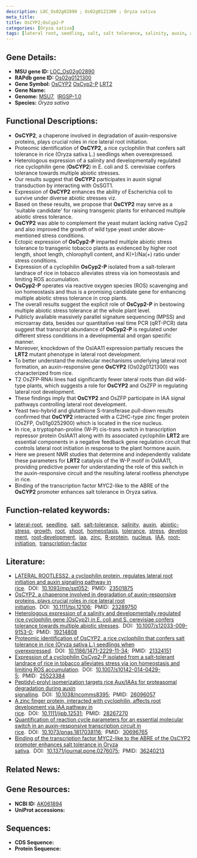 ```yaml
---
description: LOC_Os02g02890 ; Os02g0121300 ; Oryza sativa
meta_title:
title: OsCYP2;OsCyp2-P
categories: [Oryza sativa]
tags: [lateral root, seedling, salt, salt tolerance, salinity, auxin, abiotic stress, growth, root, shoot, homeostasis, tolerance, stress, development, root development, iaa, zinc, R protein, nucleus, IAA, root initiation, transcription factor]
---
```


## Gene Details:
- **MSU gene ID:** [LOC_Os02g02890](http://rice.uga.edu/cgi-bin/ORF_infopage.cgi?orf=LOC_Os02g02890)  
- **RAPdb gene ID:** [Os02g0121300](https://rapdb.dna.affrc.go.jp/locus/?name=Os02g0121300)  
- **Gene Symbol:** <u>OsCYP2</u>&nbsp;<u>OsCyp2-P</u>&nbsp;<u>LRT2</u>
- **Gene Name:**
- **Genome:**  [MSU7](http://rice.uga.edu/),&nbsp;&nbsp;[IRGSP-1.0](https://rapdb.dna.affrc.go.jp/download/irgsp1.html)
- **Species:** *Oryza sativa*

## Functional Descriptions:
   - **OsCYP2**, a chaperone involved in degradation of auxin-responsive proteins, plays crucial roles in rice lateral root initiation.
   - Proteomic identification of **OsCYP2**, a rice cyclophilin that confers salt tolerance in rice (Oryza sativa L.) seedlings when overexpressed.
   - Heterologous expression of a salinity and developmentally regulated rice cyclophilin gene (**OsCYP2**) in E. coli and S. cerevisiae confers tolerance towards multiple abiotic stresses.
   - Our results suggest that **OsCYP2** participates in auxin signal transduction by interacting with OsSGT1.
   - Expression of **OsCYP2** enhances the ability of Escherichia coli to survive under diverse abiotic stresses viz.
   - Based on these results, we propose that **OsCYP2** may serve as a 'suitable candidate' for raising transgenic plants for enhanced multiple abiotic stress tolerance.
   - **OsCYP2** was able to complement the yeast mutant lacking native Cyp2 and also improved the growth of wild type yeast under above-mentioned stress conditions.
   - Ectopic expression of **OsCyp2-P** imparted multiple abiotic stress tolerance to transgenic tobacco plants as evidenced by higher root length, shoot length, chlorophyll content, and K(+)/Na(+) ratio under stress conditions.
   - Expression of a cyclophilin **OsCyp2-P** isolated from a salt-tolerant landrace of rice in tobacco alleviates stress via ion homeostasis and limiting ROS accumulation.
   - **OsCyp2-P** operates via reactive oxygen species (ROS) scavenging and ion homeostasis and thus is a promising candidate gene for enhancing multiple abiotic stress tolerance in crop plants.
   - The overall results suggest the explicit role of **OsCyp2-P** in bestowing multiple abiotic stress tolerance at the whole plant level.
   - Publicly available massively parallel signature sequencing (MPSS) and microarray data, besides our quantitative real time PCR (qRT-PCR) data suggest that transcript abundance of **OsCyp2-P** is regulated under different stress conditions in a developmental and organ specific manner.
   - Moreover, knockdown of the OsIAA11 expression partially rescues the **LRT2** mutant phenotype in lateral root development.
   - To better understand the molecular mechanisms underlying lateral root formation, an auxin-responsive gene **OsCYP2** (Os02g0121300) was characterized from rice.
   - T2 OsZFP-RNAi lines had significantly fewer lateral roots than did wild-type plants, which suggests a role for **OsCYP2** and OsZFP in regulating lateral root development.
   - These findings imply that **OsCYP2** and OsZFP participate in IAA signal pathways controlling lateral root development.
   - Yeast two-hybrid and glutathione S-transferase pull-down results confirmed that **OsCYP2** interacted with a C2HC-type zinc finger protein (OsZFP, Os01g0252900) which is located in the rice nucleus.
   - In rice, a tryptophan-proline (W-P) cis-trans switch in transcription repressor protein OsIAA11 along with its associated cyclophilin **LRT2** are essential components in a negative feedback gene regulation circuit that controls lateral root initiation in response to the plant hormone auxin.
   - Here we present NMR studies that determine and independently validate these parameters for **LRT2** catalysis of the W-P motif in OsIAA11, providing predictive power for understanding the role of this switch in the auxin-responsive circuit and the resulting lateral rootless phenotype in rice.
   - Binding of the transcription factor MYC2-like to the ABRE of the **OsCYP2** promoter enhances salt tolerance in Oryza sativa.

## Function-related keywords:
   - [lateral-root](/tags/lateral-root/),&nbsp;&nbsp;[seedling](/tags/seedling/),&nbsp;&nbsp;[salt](/tags/salt/),&nbsp;&nbsp;[salt-tolerance](/tags/salt-tolerance/),&nbsp;&nbsp;[salinity](/tags/salinity/),&nbsp;&nbsp;[auxin](/tags/auxin/),&nbsp;&nbsp;[abiotic-stress](/tags/abiotic-stress/),&nbsp;&nbsp;[growth](/tags/growth/),&nbsp;&nbsp;[root](/tags/root/),&nbsp;&nbsp;[shoot](/tags/shoot/),&nbsp;&nbsp;[homeostasis](/tags/homeostasis/),&nbsp;&nbsp;[tolerance](/tags/tolerance/),&nbsp;&nbsp;[stress](/tags/stress/),&nbsp;&nbsp;[development](/tags/development/),&nbsp;&nbsp;[root-development](/tags/root-development/),&nbsp;&nbsp;[iaa](/tags/iaa/),&nbsp;&nbsp;[zinc](/tags/zinc/),&nbsp;&nbsp;[R-protein](/tags/R-protein/),&nbsp;&nbsp;[nucleus](/tags/nucleus/),&nbsp;&nbsp;[IAA](/tags/IAA/),&nbsp;&nbsp;[root-initiation](/tags/root-initiation/),&nbsp;&nbsp;[transcription-factor](/tags/transcription-factor/)

## Literature:
   - [LATERAL ROOTLESS2, a cyclophilin protein, regulates lateral root initiation and auxin signaling pathway in rice](https://www.doi.org/10.1093/mp/sst052).&nbsp;&nbsp;DOI:&nbsp;&nbsp;[10.1093/mp/sst052](https://www.doi.org/10.1093/mp/sst052);&nbsp;&nbsp;PMID:&nbsp;&nbsp;[23501875](https://pubmed.ncbi.nlm.nih.gov/23501875/)
   - [OsCYP2, a chaperone involved in degradation of auxin-responsive proteins, plays crucial roles in rice lateral root initiation](https://www.doi.org/10.1111/tpj.12106).&nbsp;&nbsp;DOI:&nbsp;&nbsp;[10.1111/tpj.12106](https://www.doi.org/10.1111/tpj.12106);&nbsp;&nbsp;PMID:&nbsp;&nbsp;[23289750](https://pubmed.ncbi.nlm.nih.gov/23289750/)
   - [Heterologous expression of a salinity and developmentally regulated rice cyclophilin gene (OsCyp2) in E. coli and S. cerevisiae confers tolerance towards multiple abiotic stresses](https://www.doi.org/10.1007/s12033-009-9153-0).&nbsp;&nbsp;DOI:&nbsp;&nbsp;[10.1007/s12033-009-9153-0](https://www.doi.org/10.1007/s12033-009-9153-0);&nbsp;&nbsp;PMID:&nbsp;&nbsp;[19214808](https://pubmed.ncbi.nlm.nih.gov/19214808/)
   - [Proteomic identification of OsCYP2, a rice cyclophilin that confers salt tolerance in rice (Oryza sativa L.) seedlings when overexpressed](https://www.doi.org/10.1186/1471-2229-11-34).&nbsp;&nbsp;DOI:&nbsp;&nbsp;[10.1186/1471-2229-11-34](https://www.doi.org/10.1186/1471-2229-11-34);&nbsp;&nbsp;PMID:&nbsp;&nbsp;[21324151](https://pubmed.ncbi.nlm.nih.gov/21324151/)
   - [Expression of a cyclophilin OsCyp2-P isolated from a salt-tolerant landrace of rice in tobacco alleviates stress via ion homeostasis and limiting ROS accumulation](https://www.doi.org/10.1007/s10142-014-0429-5).&nbsp;&nbsp;DOI:&nbsp;&nbsp;[10.1007/s10142-014-0429-5](https://www.doi.org/10.1007/s10142-014-0429-5);&nbsp;&nbsp;PMID:&nbsp;&nbsp;[25523384](https://pubmed.ncbi.nlm.nih.gov/25523384/)
   - [Peptidyl-prolyl isomerization targets rice Aux/IAAs for proteasomal degradation during auxin signalling](https://www.doi.org/10.1038/ncomms8395).&nbsp;&nbsp;DOI:&nbsp;&nbsp;[10.1038/ncomms8395](https://www.doi.org/10.1038/ncomms8395);&nbsp;&nbsp;PMID:&nbsp;&nbsp;[26096057](https://pubmed.ncbi.nlm.nih.gov/26096057/)
   - [A zinc finger protein, interacted with cyclophilin, affects root development via IAA pathway in rice](https://www.doi.org/10.1111/jipb.12531).&nbsp;&nbsp;DOI:&nbsp;&nbsp;[10.1111/jipb.12531](https://www.doi.org/10.1111/jipb.12531);&nbsp;&nbsp;PMID:&nbsp;&nbsp;[28267270](https://pubmed.ncbi.nlm.nih.gov/28267270/)
   - [Quantification of reaction cycle parameters for an essential molecular switch in an auxin-responsive transcription circuit in rice](https://www.doi.org/10.1073/pnas.1817038116).&nbsp;&nbsp;DOI:&nbsp;&nbsp;[10.1073/pnas.1817038116](https://www.doi.org/10.1073/pnas.1817038116);&nbsp;&nbsp;PMID:&nbsp;&nbsp;[30696765](https://pubmed.ncbi.nlm.nih.gov/30696765/)
   - [Binding of the transcription factor MYC2-like to the ABRE of the OsCYP2 promoter enhances salt tolerance in Oryza sativa](https://www.doi.org/10.1371/journal.pone.0276075).&nbsp;&nbsp;DOI:&nbsp;&nbsp;[10.1371/journal.pone.0276075](https://www.doi.org/10.1371/journal.pone.0276075);&nbsp;&nbsp;PMID:&nbsp;&nbsp;[36240213](https://pubmed.ncbi.nlm.nih.gov/36240213/)

## Related News:

## Gene Resources:
- **NCBI ID:**  [AK061894](http://www.ncbi.nlm.nih.gov/nuccore/AK061894)
- **UniProt accessions:** [](https://www.uniprot.org/uniprotkb//entry)

## Sequences:
- **CDS Sequence:**
- **Protein Sequence:**
